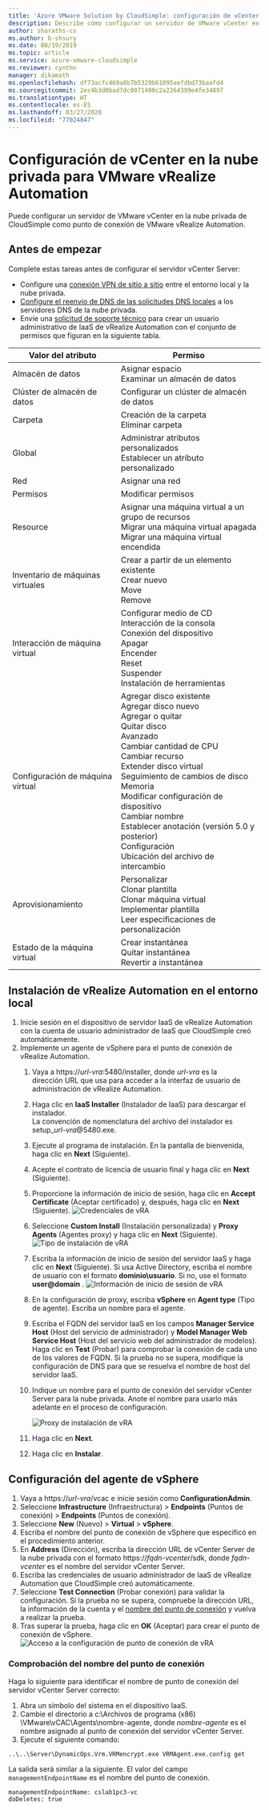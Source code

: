 ```yaml
---
title: 'Azure VMware Solution by CloudSimple: configuración de vCenter en la nube privada para vRealize Automation'
description: Describe cómo configurar un servidor de VMware vCenter en la nube privada de CloudSimple como punto de conexión para VMware vRealize Automation.
author: sharaths-cs
ms.author: b-shsury
ms.date: 08/19/2019
ms.topic: article
ms.service: azure-vmware-cloudsimple
ms.reviewer: cynthn
manager: dikamath
ms.openlocfilehash: df73acfc469a8b7b5329b61095aefdbd73baafd4
ms.sourcegitcommit: 2ec4b3d0bad7dc0071400c2a2264399e4fe34897
ms.translationtype: HT
ms.contentlocale: es-ES
ms.lasthandoff: 03/27/2020
ms.locfileid: "77024847"
---
```

# <a name="set-up-vcenter-on-your-private-cloud-for-vmware-vrealize-automation"></a>Configuración de vCenter en la nube privada para VMware vRealize Automation

Puede configurar un servidor de VMware vCenter en la nube privada de CloudSimple como punto de conexión de VMware vRealize Automation.

## <a name="before-you-begin"></a>Antes de empezar

Complete estas tareas antes de configurar el servidor vCenter Server:

* Configure una [conexión VPN de sitio a sitio](vpn-gateway.md#set-up-a-site-to-site-vpn-gateway) entre el entorno local y la nube privada.
* [Configure el reenvío de DNS de las solicitudes DNS locales](on-premises-dns-setup.md) a los servidores DNS de la nube privada.
* Envíe una [solicitud de soporte técnico](https://portal.azure.com/#blade/Microsoft_Azure_Support/HelpAndSupportBlade/newsupportrequest) para crear un usuario administrativo de IaaS de vRealize Automation con el conjunto de permisos que figuran en la siguiente tabla.

| Valor del atributo | Permiso |
------------ | ------------- |  
| Almacén de datos |  Asignar espacio <br> Examinar un almacén de datos |
| Clúster de almacén de datos | Configurar un clúster de almacén de datos |
| Carpeta | Creación de la carpeta <br>Eliminar carpeta |
| Global |  Administrar atributos personalizados<br>Establecer un atributo personalizado |
| Red | Asignar una red |
| Permisos | Modificar permisos |
| Resource | Asignar una máquina virtual a un grupo de recursos<br>Migrar una máquina virtual apagada<br>Migrar una máquina virtual encendida |
| Inventario de máquinas virtuales |  Crear a partir de un elemento existente<br>Crear nuevo<br>Move<br>Remove | 
| Interacción de máquina virtual |  Configurar medio de CD<br>Interacción de la consola<br>Conexión del dispositivo<br>Apagar<br>Encender<br>Reset<br>Suspender<br>Instalación de herramientas | 
| Configuración de máquina virtual |  Agregar disco existente<br>Agregar disco nuevo<br>Agregar o quitar<br>Quitar disco<br>Avanzado<br>Cambiar cantidad de CPU<br>Cambiar recurso<br>Extender disco virtual<br>Seguimiento de cambios de disco<br>Memoria<br>Modificar configuración de dispositivo<br>Cambiar nombre<br>Establecer anotación (versión 5.0 y posterior)<br>Configuración<br>Ubicación del archivo de intercambio |
| Aprovisionamiento |  Personalizar<br>Clonar plantilla<br>Clonar máquina virtual<br>Implementar plantilla<br>Leer especificaciones de personalización |
| Estado de la máquina virtual | Crear instantánea<br>Quitar instantánea<br>Revertir a instantánea |

## <a name="install-vrealize-automation-in-your-on-premises-environment"></a>Instalación de vRealize Automation en el entorno local

1. Inicie sesión en el dispositivo de servidor IaaS de vRealize Automation con la cuenta de usuario administrador de IaaS que CloudSimple creó automáticamente.
2. Implemente un agente de vSphere para el punto de conexión de vRealize Automation.
    1. Vaya a https://*url-vra*:5480/installer, donde *url-vra* es la dirección URL que usa para acceder a la interfaz de usuario de administración de vRealize Automation.
    2. Haga clic en **IaaS Installer** (Instalador de IaaS) para descargar el instalador.<br>
    La convención de nomenclatura del archivo del instalador es setup_*url-vra*@5480.exe.
    3. Ejecute al programa de instalación. En la pantalla de bienvenida, haga clic en **Next** (Siguiente).
    4. Acepte el contrato de licencia de usuario final y haga clic en **Next** (Siguiente).
    5. Proporcione la información de inicio de sesión, haga clic en **Accept Certificate** (Aceptar certificado) y, después, haga clic en **Next** (Siguiente).
    ![Credenciales de vRA](media/configure-vra-endpoint-login.png)
    6. Seleccione **Custom Install** (Instalación personalizada) y **Proxy Agents** (Agentes proxy) y haga clic en **Next** (Siguiente).
    ![Tipo de instalación de vRA](media/configure-vra-endpoint-install-type.png)
    7. Escriba la información de inicio de sesión del servidor IaaS y haga clic en **Next** (Siguiente). Si usa Active Directory, escriba el nombre de usuario con el formato **dominio\usuario**. Si no, use el formato **user@domain** .
    ![Información de inicio de sesión de vRA](media/configure-vra-endpoint-account.png)
    8. En la configuración de proxy, escriba **vSphere** en **Agent type** (Tipo de agente). Escriba un nombre para el agente.
    9. Escriba el FQDN del servidor IaaS en los campos **Manager Service Host** (Host del servicio de administrador) y **Model Manager Web Service Host** (Host del servicio web del administrador de modelos). Haga clic en **Test** (Probar) para comprobar la conexión de cada uno de los valores de FQDN. Si la prueba no se supera, modifique la configuración de DNS para que se resuelva el nombre de host del servidor IaaS.
    10. Indique un nombre para el punto de conexión del servidor vCenter Server para la nube privada. Anote el nombre para usarlo más adelante en el proceso de configuración.

        ![Proxy de instalación de vRA](media/configure-vra-endpoint-proxy.png)

    11. Haga clic en **Next**.
    12. Haga clic en **Instalar**.

## <a name="configure-the-vsphere-agent"></a>Configuración del agente de vSphere

1. Vaya a https://*url-vra*/vcac e inicie sesión como **ConfigurationAdmin**.
2. Seleccione **Infrastructure** (Infraestructura)  > **Endpoints** (Puntos de conexión)  > **Endpoints** (Puntos de conexión).
3. Seleccione **New** (Nuevo)  > **Virtual** > **vSphere**.
4. Escriba el nombre del punto de conexión de vSphere que especificó en el procedimiento anterior.
5. En **Address** (Dirección), escriba la dirección URL de vCenter Server de la nube privada con el formato https://*fqdn-vcenter*/sdk, donde *fqdn-vcenter* es el nombre del servidor vCenter Server.
6. Escriba las credenciales de usuario administrador de IaaS de vRealize Automation que CloudSimple creó automáticamente.
7. Seleccione **Test Connection** (Probar conexión) para validar la configuración. Si la prueba no se supera, compruebe la dirección URL, la información de la cuenta y el [nombre del punto de conexión](#verify-the-endpoint-name) y vuelva a realizar la prueba.
8. Tras superar la prueba, haga clic en **OK** (Aceptar) para crear el punto de conexión de vSphere.
    ![Acceso a la configuración de punto de conexión de vRA](media/configure-vra-endpoint-vra-edit.png)

### <a name="verify-the-endpoint-name"></a>Comprobación del nombre del punto de conexión

Haga lo siguiente para identificar el nombre de punto de conexión del servidor vCenter Server correcto:

1. Abra un símbolo del sistema en el dispositivo IaaS.
2. Cambie el directorio a c:\Archivos de programa (x86) \VMware\vCAC\Agents\nombre-agente, donde *nombre-agente* es el nombre asignado al punto de conexión del servidor vCenter Server.
3. Ejecute el siguiente comando:

```
..\..\Server\DynamicOps.Vrm.VRMencrypt.exe VRMAgent.exe.config get
```

La salida será similar a la siguiente. El valor del campo `managementEndpointName` es el nombre del punto de conexión.

```
managementEndpointName: cslab1pc3-vc
doDeletes: true
```
